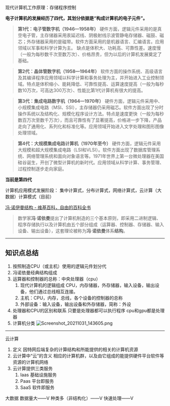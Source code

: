 现代计算机工作原理：存储程序控制

**电子计算机的发展经历了四代，其划分依据是“构成计算机的电子元件”。**

> **第1代：电子管数字机（1946—1958年）**
硬件方面，逻辑元件采用的是真空电子管，主存储器采用汞延迟线、阴极射线示波管静电存储器、磁鼓、磁芯；外存储器采用的是磁带。软件方面采用的是机器语言、汇编语言。应用领域以军事和科学计算为主。
缺点是体积大、功耗高、可靠性差。速度慢（一般为每秒数千次至数万次）、价格昂贵，但为以后的计算机发展奠定了基础。

> **第2代：晶体管数字机（1958—1964年）**
软件方面的操作系统、高级语言及其编译程序应用领域以科学计算和事务处理为主，并开始进入工业控制领域。特点是体积缩小、能耗降低、可靠性提高、运算速度提高（一般为每秒数10万次，可高达300万次）、性能比第1代计算机有很大的提高。

> **第3代：集成电路数字机（1964—1970年）**
硬件方面，逻辑元件采用中、小规模集成电路（MSI、SSI），主存储器仍采用磁芯。软件方面出现了分时操作系统以及结构化、规模化程序设计方法。特点是速度更快（一般为每秒数百万次至数千万次），而且可靠性有了显著提高，价格进一步下降，产品走向了通用化、系列化和标准化等。应用领域开始进入文字处理和图形图像处理领域。

> **第4代：大规模集成电路计算机（1970年至今）**
硬件方面，逻辑元件采用大规模和超大规模集成电路（LSI和VLSI）。软件方面出现了数据库管理系统、网络管理系统和面向对象语言等。1971年世界上第一台微处理器在美国硅谷诞生，开创了微型计算机的新时代。应用领域从科学计算、事务管理、过程控制逐步走向家庭。

**当前是第四代**

计算机应用模式发展阶段：
集中计算式，分布计算式，网络计算式，云计算（大数据）计算模式（目前）

[冯·诺伊曼结构 - 维基百科，自由的百科全书](https://zh.wikipedia.org/wiki/%E5%86%AF%C2%B7%E8%AF%BA%E4%BC%8A%E6%9B%BC%E7%BB%93%E6%9E%84)

> 数学家**冯**·**诺依曼**提出了计算机制造的三个基本原则，即采用二进制逻辑、程序存储执行以及计算机由五个部分组成（运算器、控制器、存储器、输入设备、输出设备），这套理论被称为**冯**·**诺依曼**体系**结构**。
> 

***

## 知识点总结

1. 按照制造CPU（或主机）使用的逻辑元件划分代
2. 冯诺依曼经典结构组成
3. 运算器和控制器的总称：中央处理器（cpu）
    1. 现代计算机的逻辑组成
    CPU，内存储器，外存储器，输入设备，输出设备，他们通过总线相互连接。
    2. 主机：CPU，内存，总线，各个设备的控制器的总称
    3. 外部设备：输入设备，输出设备和外存储器，简称：外设
4. 处理器和CPU的区别和联系
	只要是处理器都可以执行程序
	cpu和gpu都是处理器
5. 计算机分类
![Screenshot_20211031_143605.png](0)
***
云计算
1. 定义
因特网后端复杂的计算结构和所能提供的相关的计算机资源
2. 云计算中“云”的含义
相应的计算机群，以及由它组成的能提供硬件平台软件等资源的计算机网络
3. 云计算提供三类服务
	1. Iaas
	基础设施服务
	2. Paas
	平台即服务
	3. SaaS
	软件即服务

大数据
数据量大——V
种类多（非结构化）——V
快速处理——V